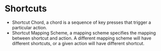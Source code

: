 # Shortcuts

 - Shortcut Chord, a chord is a sequence of key presses that trigger a particular action.
 - Shortcut Mapping Scheme, a mapping scheme specifies the mapping between shortcut and action. A different mapping scheme will have different shortcuts, or a given action will have different shortcut.
